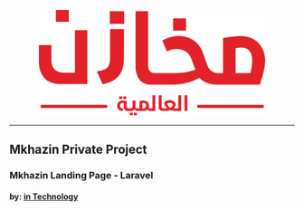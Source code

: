 <p align="center">
    <a href="https://mkhzin.com" target="_blank">
        <img src="/public/uploads/mkhazin/logo900.png" width="400" alt="Mkhazin Logo">
    </a>
</p>
<hr>

## Mkhazin Private Project
### Mkhazin Landing Page - Laravel

#### by: <a href="https://ymnin.com" target="_blank">in Technology</a>
